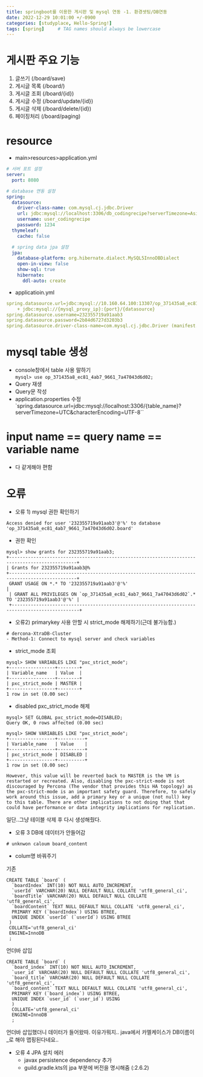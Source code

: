 ```yaml
---
title: springboot를 이용한 게시판 및 mysql 연동 -1. 환경셋팅/DB연동
date: 2022-12-29 10:01:00 +/-0900
categories: [studyplace, Hello-Spring!]
tags: [spring]     # TAG names should always be lowercase
---
```



# 게시판 주요 기능
1. 글쓰기 (/board/save)
2. 게시글 목록 (/board/)
3. 게시글 조회 (/board/{id})
4. 게시글 수정 (/board/update/{id})
5. 게시글 삭제 (/board/delete/{id})
5. 페이징처리 (/board/paging)

# resource
- main>resources>application.yml

```yml
# 서버 포트 설정
server:
  port: 8080

# database 연동 설정
spring:
  datasource:
    driver-class-name: com.mysql.cj.jdbc.Driver
    url: jdbc:mysql://localhost:3306/db_codingrecipe?serverTimezone=Asia/Seoul&characterEncoding=UTF-8
    username: user_codingrecipe
    password: 1234
  thymeleaf:
    cache: false

  # spring data jpa 설정
  jpa:
    database-platform: org.hibernate.dialect.MySQL5InnoDBDialect
    open-in-view: false
    show-sql: true
    hibernate:
      ddl-auto: create
```

- applicatioin.yml

```yml
spring.datasource.url=jdbc:mysql://10.160.64.100:13307/op_371435a8_ec81_4ab7_9661_7a47043d6d02
    + jdbc:mysql://{mysql_proxy_ip}:{port}/{datasource}
spring.datasource.username=232355719a91aab3
spring.datasource.password=2b84d6727d3203b3
spring.datasource.driver-class-name=com.mysql.cj.jdbc.Driver (manifest.yml 참조)
```

# mysql table 생성
- console창에서 table 사용 말하기  
    `mysql> use op_371435a8_ec81_4ab7_9661_7a47043d6d02;`
- Query 재생
- Query문 작성
- application.properties 수정
   `spring.datasource.url=jdbc:mysql://localhost:3306/{table_name}?serverTimezone=UTC&characterEncoding=UTF-8``

# input name == query name == variable name
- 다 같게해야 편함


# 오류


- 오류 1) mysql 권한 확인하기

```shell
Access denied for user '232355719a91aab3'@'%' to database 'op_371435a8_ec81_4ab7_9661_7a47043d6d02.board'
```

  + 권한 확인

  ```shell
  mysql> show grants for 232355719a91aab3;
  +-----------------------------------------------------------------------------------------------+
  | Grants for 232355719a91aab3@%
  +-----------------------------------------------------------------------------------------------+
   GRANT USAGE ON *.* TO '232355719a91aab3'@'%'                                                  |
   | GRANT ALL PRIVILEGES ON `op_371435a8_ec81_4ab7_9661_7a47043d6d02`.* TO '232355719a91aab3'@'%' |
   +-----------------------------------------------------------------------------------------------+
   ```


- 오류2) primarykey 사용 안할 시 strict_mode 해제하기(근데 불가능함.) 

```shell
# dercona-XtraDB-Cluster
- Method-1: Connect to mysql server and check variables
```

  + strict_mode 조회
  
  ```shell
  mysql> SHOW VARIABLES LIKE "pxc_strict_mode";
  +-----------------+--------+
  | Variable_name   | Value  |
  +-----------------+--------+
  | pxc_strict_mode | MASTER |
  +-----------------+--------+
  1 row in set (0.00 sec)
  ```

  + disabled pxc_strict_mode 해제
  ```shell
  mysql> SET GLOBAL pxc_strict_mode=DISABLED;
  Query OK, 0 rows affected (0.00 sec)
  
  mysql> SHOW VARIABLES LIKE "pxc_strict_mode";
  +-----------------+----------+
  | Variable_name   | Value    |
  +-----------------+----------+
  | pxc_strict_mode | DISABLED |
  +-----------------+----------+
  1 row in set (0.00 sec)
  
  However, this value will be reverted back to MASTER is the VM is restarted or recreated. Also, disabling the pxc-strict-mode is not discouraged by Percona (The vendor that provides this HA topology) as the pxc-strict-mode is an important safety guard. Therefore, to safely work around this issue, add a primary key or a unique (not null) key to this table. There are other implications to not doing that that could have performance or data integrity implications for replication.
  ```

일단..그냥 테이블 삭제 후 다시 생성해줬다.

- 오류 3 DB에 데이터가 안들어감

```shell
# unknwon caloum board_content
```
  
  + colum명 바꿔주기 
  
  기존
  
  ```shell
  CREATE TABLE `board` (
    `boardIndex` INT(10) NOT NULL AUTO_INCREMENT,
    `userId` VARCHAR(20) NULL DEFAULT NULL COLLATE 'utf8_general_ci',
    `boardTitle` VARCHAR(20) NULL DEFAULT NULL COLLATE 'utf8_general_ci',
    `boardContent` TEXT NULL DEFAULT NULL COLLATE 'utf8_general_ci',
    PRIMARY KEY (`boardIndex`) USING BTREE,
    UNIQUE INDEX `userId` (`userId`) USING BTREE
   )
   COLLATE='utf8_general_ci'
   ENGINE=InnoDB
   ;
   ```

언더바 삽입

```shell
CREATE TABLE `board` (
  `board_index` INT(10) NOT NULL AUTO_INCREMENT,
  `user_id` VARCHAR(20) NULL DEFAULT NULL COLLATE 'utf8_general_ci',
  `board_title` VARCHAR(20) NULL DEFAULT NULL COLLATE 'utf8_general_ci',
  `board_content` TEXT NULL DEFAULT NULL COLLATE 'utf8_general_ci',
  PRIMARY KEY (`board_index`) USING BTREE,
  UNIQUE INDEX `user_id` (`user_id`) USING 
  )
  COLLATE='utf8_general_ci'
  ENGINE=InnoDB
  ;
  ```
  언더바 삽입했더니 데이터가 들어왔따. 이유가뭐지.. java에서 카멜케이스가 DB이름이 _로 해야 맵핑된다네요..

- 오류 4 JPA 설치 에러 
  - javax persistence dependency 추가
  - guild.gradle.kts의 jpa 부분에 버전을 명시해줌 (:2.6.2)